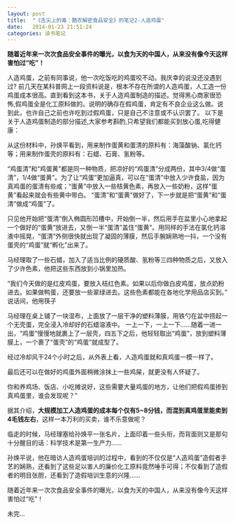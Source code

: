 ```yaml
---
layout: post
title:  "《舌尖上的毒：酷农解密食品安全》的笔记2-人造鸡蛋"
date:   2014-01-23 21:51:24
categories: 读书笔记
---
```


**随着近年来一次次食品安全事件的曝光，以食为天的中国人，从来没有像今天这样害怕过“吃”！**

人造鸡蛋，之前有同事说，他一次吃饭吃的鸡蛋咬不动。我庆幸的说没还没遇到过? 前几天在某科普网上一段资料说是，根本不存在所谓的人造鸡蛋，人工造一份鸡蛋成本很高。直到看到这本书，关于人造鸡蛋制造的描述。觉得黑心商家很恐怖,假鸡蛋全是化工原料做的。说明的确存在假鸡蛋，肯定有不良企业这么做。说到此，也许自己之前也许吃到过假鸡蛋，只是自己不注意或不认识罢了。
以下是关于人造鸡蛋制造的部分描述,大家参考斟酌,只希望我们都能买到放心蛋,吃得健康：


从这份材料中，孙焕平看到，用来制作蛋黄和蛋清的原料有：海藻酸钠、氯化钙等；用来制作蛋壳的原料有：石蜡、石膏、氢粉等。

“鸡蛋清”和“鸡蛋黄”都是同一种物质，把凉好的“鸡蛋清”分成两份，其中3/4做“蛋清”，1/4做“蛋黄”。为了让“鸡蛋”更加逼真，可以在“蛋清”中放入少许食盐，因为真鸡蛋的蛋清有些咸；“蛋黄”中放入一些桔黄色素，再放入一些奶粉，这样“蛋黄”看起来就会有些黄中带白。
“蛋清”和“蛋黄”做好了，下一步就是把“蛋黄”和“蛋清”做成“鸡蛋”了。

只见他开始把“蛋清”倒入椭圆形凹槽中，开始倒一半，然后用手在盆里小心地拿起一个做好的“蛋黄”放进去，又倒一半“蛋清”盖住“蛋黄”。用同样的手法在氯化钙溶液中摇晃，“蛋清”外侧很快就出现了凝固的薄膜，然后手腕娴熟地一抖，一个没有蛋壳的“鸡蛋”就“孵化”出来了。

马经理取了一些石蜡，加入了适当比例的硬质酸、氢粉等三四种物质之后，又放入了少许色素，他把这些东西放到小锅里加热。

“我们今天做的是红皮鸡蛋，要放入桔红色素。如果以后你做白皮鸡蛋，放点奶粉进去。如果做鸭蛋，还要放一些翠绿进去。这些色素都能在各地化学用品店买到。”
说话间，他用筷子

马经理在桌上铺了一块湿布，上面放了一层干净的塑料薄膜，用铁勺在盆中捞起一个无壳蛋，完全浸入冷却好的石蜡溶液中。
一上一下，一上一下……随着一进一出，“鸡蛋”慢慢地就裹上了一层壳，四五下之后，他轻轻取出“鸡蛋”，放到塑料薄膜上，一个裹了“蛋壳”的“鸡蛋”就成型了。

经过冷却风干24个小时之后，从外表上看，人造鸡蛋就和真鸡蛋一模一样了。

最后还可以在做好的鸡蛋外面稍微涂抹上一些鸡屎，就更没有人怀疑了。

你和养鸡场、饭店、小吃摊说好，这些需要大量鸡蛋的地方，让他们把假鸡蛋掺到真鸡蛋里，谁会发现呢？”

据其介绍，**大规模加工人造鸡蛋的成本每个仅有5~8分钱，而混到真鸡蛋里能卖到4毛钱左右**，这样一本万利的买卖，谁不乐意做呢？

临走的时候，马经理塞给孙焕平一张名片，上面印着一些头衔，而背面则又是那句十分醒目的话：科学技术是第一生产力……

孙焕平说，他在暗访人造鸡蛋培训的过程中，看到的不仅仅是“人造鸡蛋”造假者手艺的娴熟，还看到了这些足以害人的廉价化工原料竟然唾手可得；不仅看到了造假者的明目张胆，还看到了造假培训生意的兴隆……

随着近年来一次次食品安全事件的曝光，以食为天的中国人，从来没有像今天这样害怕过“吃”！

未完...
